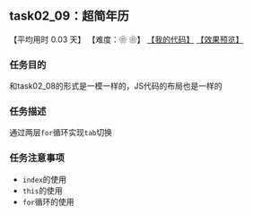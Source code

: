 ## task02_09：超简年历

【平均用时 0.03 天】
【难度：❀ ❀】
[【我的代码】](https://github.com/wangsiyuan233/MyDemo/blob/master/task02/09/task02_09.html)
[【效果预览】](https://wangsiyuan233.cn/MyDemo/task02/09/task02_09.html)

### 任务目的
和task02_08的形式是一模一样的，JS代码的布局也是一样的

### 任务描述
通过两层`for`循环实现`tab`切换

### 任务注意事项
- `index`的使用
- `this`的使用
- `for`循环的使用










